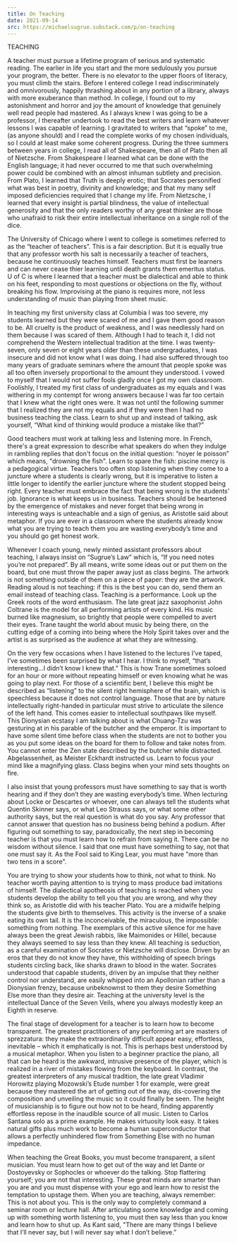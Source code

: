 ```yaml
---
title: On Teaching
date: 2021-09-14
src: https://michaelsugrue.substack.com/p/on-teaching
---
```


TEACHING

A teacher must  pursue a lifetime program of serious and systematic reading. The earlier in life you start and the more sedulously you pursue your program, the  better. There is no elevator to the upper floors of literacy, you must  climb the stairs. Before I entered college I read indiscriminately and  omnivorously, happily thrashing about in any portion of a library,  always with more exuberance than method. In college, I found out to my  astonishment and horror and joy the amount of knowledge that genuinely  well read people had mastered. As I always knew I was going to be a  professor, I thereafter undertook to read the best writers and learn  whatever lessons I was capable of learning. I gravitated to writers that “spoke” to me, (as anyone should) and I read the complete works of my  chosen individuals, so I could at least make some coherent progress.  During the three summers between years in college, I read all of  Shakespeare, then all of Plato then all of Nietzsche. From Shakespeare I learned what can be done with the English language; it had never  occurred to me that such overwhelming power could be combined with an  almost inhuman subtlety and precision. From Plato, I learned that Truth  is deeply erotic; that Socrates personified what was best in poetry,  divinity and knowledge; and that my many self imposed deficiencies  required that I change my life. From Nietzsche, I learned that every  insight is partial blindness, the value of intellectual generosity and  that the only readers worthy of any great thinker are those who unafraid to risk their entire intellectual inheritance on a single roll of the  dice.

The University of Chicago where I went to college is  sometimes referred to as the “teacher of teachers”. This is a fair  description. But it is equally true that any professor worth his salt is necessarily a teacher of teachers, because he continuously teaches  himself. Teachers must first be learners and can never cease thier  learning until death grants them emeritus status. U of C is where I  learned that a teacher must be dialectical and able to think on his  feet, responding to most questions or objections on the fly, without  breaking his flow. Improvising at the piano is requires more, not less  understanding of music than playing from sheet music.

In teaching  my first university class at Columbia I was too severe, my students  learned but they were scared of me and I gave them good reason to  be. All cruelty is the product of weakness, and I was needlessly hard on them because I was scared of them. Although I had to teach it, I did  not comprehend the Western intellectual tradition at the time. I was  twenty-seven, only seven or eight years older than these undergraduates, I was insecure and did not know what I was doing. I had also suffered  through too many years of graduate seminars where the amount that people spoke was all too often inversely proportional to the amount they  understood. I vowed to myself that I would not suffer fools gladly once I got my own classroom. Foolishly, I treated my first class of  undergraduates as my equals and I was withering in my contempt for wrong answers because I was far too certain that I knew what the right ones  were. It was not until the following summer that I realized they are not my equals and if they were then I had no business teaching the class.  Learn to shut up and instead of talking, ask yourself, “What kind of  thinking would produce a mistake like that?”

Good teachers must  work at talking less and listening more. In French, there's a great  expression to describe what speakers do when they indulge in rambling  replies that don't focus on the initial question: “noyer le poisson”  which means, "drowning the fish". Learn to spare the fish: piscine mercy is a pedagogical virtue. Teachers too often stop listening when they  come to a juncture where a students is clearly wrong, but it is  imperative to listen a little longer to identify the earlier juncture  where the student stopped being right. Every teacher must embrace the  fact that being wrong is the students’ job. Ignorance is what keeps us  in business. Teachers should be heartened by the emergence of mistakes  and never forget that being wrong in interesting ways is unteachable and a sign of genius, as Aristotle said about metaphor. If you are ever in a classroom where the students already know what you are trying to teach  them you are wasting everybody’s time and you should go get honest work.

Whenever I coach young, newly minted assistant professors about teaching, I  always insist on “Sugrue’s Law” which is, “If you need notes you’re not  prepared”. By all means, write some ideas out or put them on the board,  but one must throw the paper away just as class begins. The artwork is  not something outside of them on a piece of paper: they are the artwork. Reading aloud is not teaching: if this is the best you can do, send  them an email instead of teaching class. Teaching is a performance. Look up the Greek roots of the word enthusiasm. The late great jazz  saxophonist John Coltrane is the model for all performing artists of  every kind. His music burned like magnesium, so brightly that people  were compelled to avert their eyes. Trane taught the world about music  by being there, on the cutting edge of a coming into being where the  Holy Spirit takes over and the artist is as surprised as the audience at what they are witnessing. 

On the very few occasions when I have  listened to the lectures I’ve taped, I’ve sometimes been surprised by  what I hear. I think to myself, “that’s interesting…I didn’t know I knew that.” This is how Trane sometimes soloed for an hour or more without  repeating himself or even knowing what he was going to play next. For  those of a scientific bent, I believe this might be described as  “listening” to the silent right hemisphere of the brain, which is  speechless because it does not control language. Those that are by  nature intellectually right-handed in particular must strive to  articulate the silence of the left hand. This comes easier to  intellectual southpaws like myself. This Dionysian ecstasy I am talking  about is what Chuang-Tzu was gesturing at in his parable of the butcher  and the emperor. It is important to have some silent time before class  when the students are not to bother you as you put some ideas on the  board for them to follow and take notes from. You cannot enter the Zen  state described by the butcher while distracted. Abgelassenheit, as  Meister Eckhardt instructed us. Learn to focus your mind like a  magnifying glass. Class begins when your mind sets thoughts on fire. 

I also insist that young professors must have something to say that is  worth hearing and if they don’t they are wasting everybody’s time. When  lecturing about Locke or Descartes or whoever, one can always tell the  students what Quentin Skinner says, or what Leo Strauss says, or what  some other authority says, but the real question is what do you say. Any professor that cannot answer that question has no business being behind a podium. After figuring out something to say, paradoxically, the next  step in becoming teacher is that you must learn how to refrain from  saying it. There can be no wisdom without silence. I said that one must  have something to say, not that one must say it. As the Fool said to  King Lear, you must have "more than two tens in a score".

You are  trying to show your students how to think, not what to think. No teacher worth paying attention to is trying to mass produce bad imitations of  himself. The dialectical apotheosis of teaching is reached when you  students develop the ability to tell you that you are wrong, and why  they think so, as Aristotle did with his teacher Plato. You are a  midwife helping the students give birth to themselves. This activity is  the inverse of a snake eating its own tail. It is the inconceivable, the miraculous, the impossible: something from nothing. The exemplars of  this active silence for me have always been the great Jewish rabbis,  like Maimonides or Hillel, because they always seemed to say less than  they knew. All teaching is seduction, as a careful examination of  Socrates or Nietzsche will disclose. Driven by an eros that they do not  know they have, this withholding of speech brings students circling  back, like sharks drawn to blood in the water. Socrates understood that  capable students, driven by an impulse that they neither control nor  understand, are easily whipped into an Apollonian rather than a  Dionysian frenzy, because unbeknownst to them they desire Something Else more than they desire air. Teaching at the university level is the  intellectual Dance of the Seven Veils, where you always modestly keep an Eighth in reserve.

The final stage of development for a teacher  is to learn how to become transparent. The greatest practitioners of any performing art are masters of sprezzatura: they make the  extraordinarily difficult appear easy, effortless, inevitable – which it emphatically is not. This is perhaps best understood by a musical  metaphor. When you listen to a beginner practice the piano, all that can be heard is the awkward, intrusive presence of the player, which is  realized in a river of mistakes flowing from the keyboard. In contrast,  the greatest interpreters of any musical tradition, the late great  Vladimir Horowitz playing Mozowski’s Etude number 1 for example, were  great because they mastered the art of getting out of the  way, dis-covering the composition and unveiling the music so it could  finally be seen. The height of musicianship is to figure out how not to  be heard, finding apparently effortless repose in the inaudible source  of all music. Listen to Carlos Santana solo as a prime example. He makes virtuosity look easy. It takes natural gifts plus much work to become a human superconductor that allows a perfectly unhindered flow from  Something Else with no human impedance. 

When teaching the Great  Books, you must become transparent, a silent musician. You must learn  how to get out of the way and let Dante or Dostoyevsky or Sophocles or  whoever do the talking. Stop flattering yourself; you are not that  interesting. These great minds are smarter than you are and you must  dispense with your ego and learn how to resist the temptation to upstage them. When you are teaching, always remember: This is not about  you. This is the only way to completely command a seminar room or  lecture hall. After articulating some knowledge and coming up with  something worth listening to, you must then say less than you know and  learn how to shut up. As Kant said, "There are many things I believe  that I’ll never say, but I will never say what I don’t believe.”

